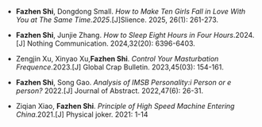 - <strong>Fazhen Shi</strong>, Dongdong Small. _How to Make Ten Girls Fall in Love With You at The Same Time.2025_.[J]Slience. 2025, 26(1): 261-273.

- <strong>Fazhen Shi</strong>, Junjie Zhang. _How to Sleep Eight Hours in Four Hours_.2024.[J] Nothing Communication. 2024,32(20): 6396-6403.

- Zengjin Xu, Xinyao Xu,<strong>Fazhen Shi</strong>. _Control Your Masturbation Frequence_.2023.[J] Global Crap Bulletin. 2023,45(03): 154-161.

- <strong>Fazhen Shi</strong>, Song Gao. _Analysis of IMSB Personality:i Person or e person?_ 2022.[J] Journal of Abstract. 2022,47(6): 26-31.

- Ziqian Xiao, <strong>Fazhen Shi</strong>. _Principle of High Speed Machine Entering China_.2021.[J] Physical joker. 2021: 1-14

